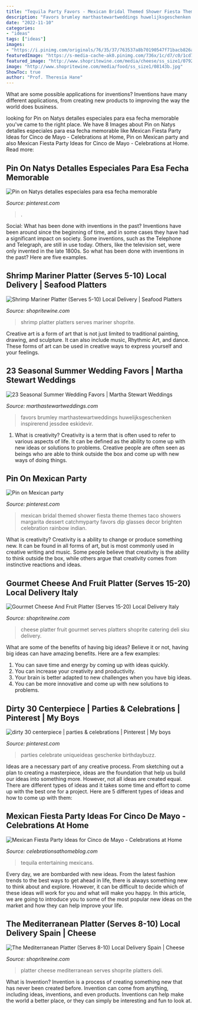 ```yaml
---
title: "Tequila Party Favors - Mexican Bridal Themed Shower Fiesta Theme Themes Taco Showers Margarita Dessert Catchmyparty Favors Dip Glasses Decor Brighten Celebration Rainbow Indian"
description: "Favors brumley marthastewartweddings huwelijksgeschenken inspirerend jessdee eskidevir"
date: "2022-11-10"
categories:
- "ideas"
tags: ["ideas"]
images:
- "https://i.pinimg.com/originals/76/35/37/763537a8b70190547f71bacb826a33eb.jpg"
featuredImage: "https://s-media-cache-ak0.pinimg.com/736x/1c/d7/c0/1cd7c0e62710499a8071cc44e889f7ab.jpg"
featured_image: "http://www.shopritewine.com/media/cheese/ss_size1/07926b.jpg"
image: "http://www.shopritewine.com/media/food/ss_size1/08143b.jpg"
ShowToc: true
author: "Prof. Theresia Hane"
---
```



What are some possible applications for inventions?
Inventions have many different applications, from creating new products to improving the way the world does business.

	

		
looking for Pin on Natys detalles especiales para esa fecha memorable you've came to the right place. We have 8 Images about Pin on Natys detalles especiales para esa fecha memorable like Mexican Fiesta Party Ideas for Cinco de Mayo - Celebrations at Home, Pin on Mexican party and also Mexican Fiesta Party Ideas for Cinco de Mayo - Celebrations at Home. Read more:
		
    
## Pin On Natys Detalles Especiales Para Esa Fecha Memorable

<img loading=lazy src="https://i.pinimg.com/736x/62/d4/e0/62d4e0c1b008f0621ecd9c468a4b1bca--party-decoration-invitations.jpg" onerror="this.onerror=null;this.src='https://tse4.mm.bing.net/th?id=OIP.JgtcqHdTNoRC2JOXmv-XUgHaKU&amp;pid=15.1';" alt="Pin on Natys detalles especiales para esa fecha memorable">

_Source: pinterest.com_

>. 

	

Social: What has been done with inventions in the past?
Inventions have been around since the beginning of time, and in some cases they have had a significant impact on society. Some inventions, such as the Telephone and Telegraph, are still in use today. Others, like the television set, were only invented in the late 1800s. So what has been done with inventions in the past? Here are five examples.

    
## Shrimp Mariner Platter (Serves 5-10) Local Delivery | Seafood Platters

<img loading=lazy src="http://www.shopritewine.com/media/food/ss_size1/08143b.jpg" onerror="this.onerror=null;this.src='https://tse1.mm.bing.net/th?id=OIP.H8pEKTQc6qC_UOSHimAjEQAAAA&amp;pid=15.1';" alt="Shrimp Mariner Platter (Serves 5-10) Local Delivery | Seafood Platters">

_Source: shopritewine.com_

>shrimp platter platters serves mariner shoprite. 

	

Creative art is a form of art that is not just limited to traditional painting, drawing, and sculpture. It can also include music, Rhythmic Art, and dance. These forms of art can be used in creative ways to express yourself and your feelings.

    
## 23 Seasonal Summer Wedding Favors | Martha Stewart Weddings

<img loading=lazy src="https://assets.marthastewartweddings.com/styles/wmax-520-highdpi/d44/summer-wedding-favors-brumley-and-wells-0418/summer-wedding-favors-brumley-and-wells-0418_vert.jpg?itok=cPimHnbv" onerror="this.onerror=null;this.src='https://tse3.mm.bing.net/th?id=OIP.hDp_sdKb_6Yez7KvWZp1PwHaJQ&amp;pid=15.1';" alt="23 Seasonal Summer Wedding Favors | Martha Stewart Weddings">

_Source: marthastewartweddings.com_

>favors brumley marthastewartweddings huwelijksgeschenken inspirerend jessdee eskidevir. 

	

1. What is creativity?
Creativity is a term that is often used to refer to various aspects of life. It can be defined as the ability to come up with new ideas or solutions to problems. Creative people are often seen as beings who are able to think outside the box and come up with new ways of doing things.

    
## Pin On Mexican Party

<img loading=lazy src="https://i.pinimg.com/originals/76/35/37/763537a8b70190547f71bacb826a33eb.jpg" onerror="this.onerror=null;this.src='https://tse1.mm.bing.net/th?id=OIP.T-zfdzzuUL3_0wfjiho-IwHaFr&amp;pid=15.1';" alt="Pin on Mexican party">

_Source: pinterest.com_

>mexican bridal themed shower fiesta theme themes taco showers margarita dessert catchmyparty favors dip glasses decor brighten celebration rainbow indian. 

	

What is creativity?
Creativity is a ability to change or produce something new. It can be found in all forms of art, but is most commonly used in creative writing and music. Some people believe that creativity is the ability to think outside the box, while others argue that creativity comes from instinctive reactions and ideas.

    
## Gourmet Cheese And Fruit Platter (Serves 15-20) Local Delivery Italy

<img loading=lazy src="http://www.shopritewine.com/media/cheese/ss_size1/07926b.jpg" onerror="this.onerror=null;this.src='https://tse2.mm.bing.net/th?id=OIP.6lZUIbmDJpJBVg2D4JvXCAAAAA&amp;pid=15.1';" alt="Gourmet Cheese And Fruit Platter (Serves 15-20) Local Delivery Italy">

_Source: shopritewine.com_

>cheese platter fruit gourmet serves platters shoprite catering deli sku delivery. 

	

What are some of the benefits of having big ideas?
Believe it or not, having big ideas can have amazing benefits. Here are a few examples: 
1. You can save time and energy by coming up with ideas quickly.
2. You can increase your creativity and productivity. 
3. Your brain is better adapted to new challenges when you have big ideas.
4. You can be more innovative and come up with new solutions to problems.

    
## Dirty 30 Centerpiece | Parties &amp; Celebrations | Pinterest | My Boys

<img loading=lazy src="https://s-media-cache-ak0.pinimg.com/736x/1c/d7/c0/1cd7c0e62710499a8071cc44e889f7ab.jpg" onerror="this.onerror=null;this.src='https://tse4.mm.bing.net/th?id=OIP.m5ylOZA2k_xAsOUYt00sswHaHa&amp;pid=15.1';" alt="dirty 30 centerpiece | parties &amp; celebrations | Pinterest | My boys">

_Source: pinterest.com_

>parties celebrate uniqueideas geschenke birthdaybuzz. 

	

Ideas are a necessary part of any creative process. From sketching out a plan to creating a masterpiece, ideas are the foundation that help us build our ideas into something more. However, not all ideas are created equal. There are different types of ideas and it takes some time and effort to come up with the best one for a project. Here are 5 different types of ideas and how to come up with them: 

    
## Mexican Fiesta Party Ideas For Cinco De Mayo - Celebrations At Home

<img loading=lazy src="https://celebrationsathomeblog.com/wp-content/uploads/2015/04/cinco-de-mayo-party-ideas-tequila-tasting.jpg" onerror="this.onerror=null;this.src='https://tse1.mm.bing.net/th?id=OIP.KQeT2hHXaSzjK-RwB7H2EgHaJ4&amp;pid=15.1';" alt="Mexican Fiesta Party Ideas for Cinco de Mayo - Celebrations at Home">

_Source: celebrationsathomeblog.com_

>tequila entertaining mexicans. 

	

Every day, we are bombarded with new ideas. From the latest fashion trends to the best ways to get ahead in life, there is always something new to think about and explore. However, it can be difficult to decide which of these ideas will work for you and what will make you happy. In this article, we are going to introduce you to some of the most popular new ideas on the market and how they can help improve your life.

    
## The Mediterranean Platter (Serves 8-10) Local Delivery Spain | Cheese

<img loading=lazy src="http://www.shopritewine.com/media/cheese/ss_size1/07931b.jpg" onerror="this.onerror=null;this.src='https://tse3.mm.bing.net/th?id=OIP.P6anwzQq6tk2fmDZQWBaOgHaEw&amp;pid=15.1';" alt="The Mediterranean Platter (Serves 8-10) Local Delivery Spain | Cheese">

_Source: shopritewine.com_

>platter cheese mediterranean serves shoprite platters deli. 

	

What is Invention?
Invention is a process of creating something new that has never been created before. Invention can come from anything, including ideas, inventions, and even products. Inventions can help make the world a better place, or they can simply be interesting and fun to look at.

